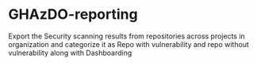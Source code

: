 # GHAzDO-reporting
Export the Security scanning results from repositories across projects in organization and categorize it as Repo with vulnerability and repo without vulnerability along with Dashboarding
